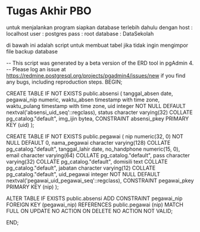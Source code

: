 # Tugas Akhir PBO
untuk menjalankan program siapkan database terlebih dahulu
dengan 
host : localhost
user : postgres
pass : root
database : DataSekolah

di bawah ini adalah script untuk membuat tabel jika tidak ingin mengimpor file backup database

-- This script was generated by a beta version of the ERD tool in pgAdmin 4.
-- Please log an issue at https://redmine.postgresql.org/projects/pgadmin4/issues/new if you find any bugs, including reproduction steps.
BEGIN;


CREATE TABLE IF NOT EXISTS public.absensi
(
    tanggal_absen date,
    pegawai_nip numeric,
    waktu_absen timestamp with time zone,
    waktu_pulang timestamp with time zone,
    uid integer NOT NULL DEFAULT nextval('absensi_uid_seq'::regclass),
    status character varying(32) COLLATE pg_catalog."default",
    img_ijin bytea,
    CONSTRAINT absensi_pkey PRIMARY KEY (uid)
);

CREATE TABLE IF NOT EXISTS public.pegawai
(
    nip numeric(32, 0) NOT NULL DEFAULT 0,
    nama_pegawai character varying(128) COLLATE pg_catalog."default",
    tanggal_lahir date,
    no_handphone numeric(15, 0),
    email character varying(64) COLLATE pg_catalog."default",
    pass character varying(32) COLLATE pg_catalog."default",
    domisili text COLLATE pg_catalog."default",
    jabatan character varying(12) COLLATE pg_catalog."default",
    uid_pegawai integer NOT NULL DEFAULT nextval('pegawai_uid_pegawai_seq'::regclass),
    CONSTRAINT pegawai_pkey PRIMARY KEY (nip)
);

ALTER TABLE IF EXISTS public.absensi
    ADD CONSTRAINT pegawai_nip FOREIGN KEY (pegawai_nip)
    REFERENCES public.pegawai (nip) MATCH FULL
    ON UPDATE NO ACTION
    ON DELETE NO ACTION
    NOT VALID;

END;
